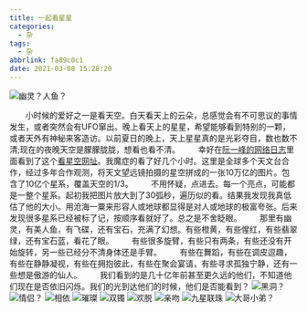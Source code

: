 ```yaml
---
title: 一起看星星
categories:
  - 杂
tags:
  - 杂
abbrlink: fa89c0c1
date: 2021-03-08 15:28:20
---
```

![幽灵？人鱼？](https://i.loli.net/2021/03/08/8G6ODBE3FbZa4U2.png)
<!-- less -->
&emsp;&emsp;小时候的爱好之一是看天空。白天看天上的云朵，总感觉会有不可思议的事情发生，或者突然会有UFO窜出。晚上看天上的星星，希望能够看到特别的一颗，或者天外有神秘来客造访。以前夏日的晚上，天上星星真的是光彩夺目，数也数不清;现在的夜晚天空是朦朦胧胧，想看也看不清。
&emsp;&emsp;幸好在[阮一峰的网络日志](http://ruanyifeng.com)里面看到了这个[看星空网址](https://viewer.legacysurvey.org)。我魔症的看了好几个小时。这里是全球多个天文台合作，经过多年合作观测，将天文望远镜拍摄的星空拼成的一张10万亿的图片。包含了10亿个星系，覆盖天空的1/3。
&emsp;&emsp;不用怀疑，点进去。每一个亮点，可能都是一整个星系。起初我把图片放大到了30弧秒，遍历似的看。结果我发现我真低估了他的大小。用沧海一粟来形容人或地球都显得是对人或地球的极富夸张。后来发现很多星系已经被标了记，按顺序看就好了。总之是不舍眨眼。
&emsp;&emsp;那里有幽灵，有美人鱼，有飞碟，还有宝石，充满了幻想。有些橙黄，有些惺红，有些翡翠绿，还有宝石蓝，看花了眼。
&emsp;&emsp;有些很多旋臂，有些只有两条，有些还没有开始旋转，另一些已经分不清身体还是手臂。
&emsp;&emsp;有些在舞蹈，有些在调皮逗趣，有些在静静凝视，有些在拥抱彼此，有些在聚会宴请，有些寻求孤独宁静，还有一些想是傲游的仙人。
&emsp;&emsp;我们看到的是几十亿年前甚至更久远的他们，不知道他们现在是否依旧闪烁。我们的光到达他们的时候，他们是否能看到？
![黑洞？](https://i.loli.net/2021/03/08/DBtUqGVew1lWgQC.png)
![情侣？](https://i.loli.net/2021/03/08/1IuxsGyWAJTjQnl.png)
![相依](https://i.loli.net/2021/03/08/SqhYyJQCXEBn8wT.png)
![璀璨](https://i.loli.net/2021/03/08/9x3fXmA4z2tErQ1.png)
![双镯](https://i.loli.net/2021/03/08/pVBg48UefoGtSNZ.png)
![欢脱](https://i.loli.net/2021/03/08/7bj8uQZ5rI9UdBs.png)
![亲吻](https://i.loli.net/2021/03/08/F46WaDXx5qweZBG.png)
![九星联珠](https://i.loli.net/2021/03/09/6Sz4uihkbEw7TJR.png)
![大哥小弟？](https://i.loli.net/2021/03/08/4cuZhPki853Te6U.png)
